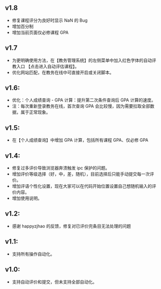 ## v1.8

-   修复课程评分为良好时显示 NaN 的 Bug
-   增加百分制
-   增加当前页面仅必修课程 GPA

## v1.7

-   为更明确使用方法，在【教务管理系统】的左侧菜单中加入红色字体的自动评教入口 【点击进入自动评估课程】。
-   优化网站匹配，在教务在线中可直接开启或关闭脚本。

## v1.6:

-   优化：个人成绩查询 - GPA 计算：提升第二次条件查询后 GPA 计算的速度。
-   注：每次重新登录教务在线，首次查询 GPA 会比较慢，因为需要拉取全部数据，属于正常现象。

## v1.5:

-   在【个人成绩查询】中增加 GPA 计算，包括所有课程 GPA、仅必修 GPA

## v1.4:

-   修复过多评价导致浏览器奔溃触发 ipc 保护的问题。
-   增加评价等级选择（好，中，差，随机），目前选择后只能手动提交每一次评价。
-   增加评语个性化设置，现在大家可以在代码开始位置设置自己想随机输入的评价内容。
-   增加使用说明。

## v1.2:

-   感谢 happyzjhao 的反馈，修复对已评价完条目无法处理的问题

## v1.1:

-   支持所有操作自动化。

## v1.0:

-   支持自动评价和提交，但未支持全部自动化。
